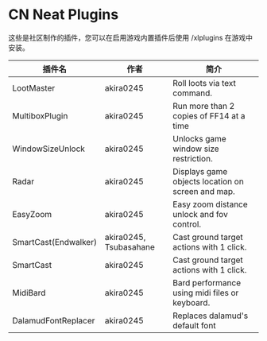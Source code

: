 # CN Neat Plugins

这些是社区制作的插件，您可以在启用游戏内置插件后使用 /xlplugins 在游戏中安装。


| 插件名 | 作者 | 简介 |
|---------------|---------------|-----------------|
| LootMaster | akira0245 | Roll loots via text command. |
| MultiboxPlugin | akira0245 | Run more than 2 copies of FF14 at a time |
| WindowSizeUnlock | akira0245 | Unlocks game window size restriction. |
| Radar | akira0245 | Displays game objects location on screen and map. |
| EasyZoom | akira0245 | Easy zoom distance unlock and fov control. |
| SmartCast(Endwalker) | akira0245, Tsubasahane | Cast ground target actions with 1 click. |
| SmartCast | akira0245 | Cast ground target actions with 1 click. |
| MidiBard | akira0245 | Bard performance using midi files or keyboard. |
| DalamudFontReplacer | akira0245 | Replaces dalamud's default font |